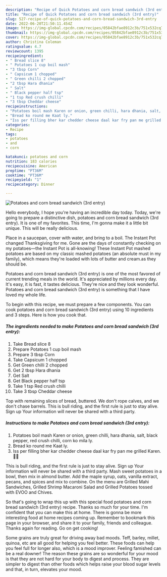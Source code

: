 ```yaml
---
description: "Recipe of Quick Potatoes and corn bread sandwich (3rd entry)"
title: "Recipe of Quick Potatoes and corn bread sandwich (3rd entry)"
slug: 527-recipe-of-quick-potatoes-and-corn-bread-sandwich-3rd-entry
date: 2022-06-20T21:50:11.454Z
image: https://img-global.cpcdn.com/recipes/05842bfae8912c3b/751x532cq70/potatoes-and-corn-bread-sandwich-3rd-entry-recipe-main-photo.jpg
thumbnail: https://img-global.cpcdn.com/recipes/05842bfae8912c3b/751x532cq70/potatoes-and-corn-bread-sandwich-3rd-entry-recipe-main-photo.jpg
cover: https://img-global.cpcdn.com/recipes/05842bfae8912c3b/751x532cq70/potatoes-and-corn-bread-sandwich-3rd-entry-recipe-main-photo.jpg
author: Christina Coleman
ratingvalue: 4.7
reviewcount: 1395
recipeingredient:
- " Bread slice 8"
- " Potatoes 1 cup boil mash"
- "3 tbsp Corn"
- " Capsicum 1 chopped"
- " Green chilli 2 chopped"
- "2 tbsp Hara dhania"
- " Salt"
- " Black pepper half tsp"
- "1 tsp Red crush chilli"
- "3 tbsp Cheddar cheese"
recipeinstructions:
- "Potatoes boil mash Karen or onion, green chilli, hara dhania, salt, black pepper, red crush chilli, corn ko mila ly."
- "Bread ko round me Kaat ly."
- "Iss per filling bher kar chedder cheese daal kar fry pan me grilled Karen. 💖💖"
categories:
- Recipe
tags:
- potatoes
- and
- corn

katakunci: potatoes and corn 
nutrition: 183 calories
recipecuisine: American
preptime: "PT36M"
cooktime: "PT36M"
recipeyield: "1"
recipecategory: Dinner

---
```



![Potatoes and corn bread sandwich (3rd entry)](https://img-global.cpcdn.com/recipes/05842bfae8912c3b/751x532cq70/potatoes-and-corn-bread-sandwich-3rd-entry-recipe-main-photo.jpg)

Hello everybody, I hope you're having an incredible day today. Today, we're going to prepare a distinctive dish, potatoes and corn bread sandwich (3rd entry). It is one of my favorites. This time, I'm gonna make it a little bit unique. This will be really delicious.

Place in a saucepan, cover with water, and bring to a boil. The Instant Pot changed Thanksgiving for me. Gone are the days of constantly checking on my potatoes—the Instant Pot is all-knowing! These Instant Pot mashed potatoes are based on my classic mashed potatoes (an absolute must in my family), which means they&#39;re loaded with lots of butter and cream.as they should be.

Potatoes and corn bread sandwich (3rd entry) is one of the most favored of current trending meals in the world. It's appreciated by millions every day. It's easy, it is fast, it tastes delicious. They're nice and they look wonderful. Potatoes and corn bread sandwich (3rd entry) is something that I have loved my whole life.


To begin with this recipe, we must prepare a few components. You can cook potatoes and corn bread sandwich (3rd entry) using 10 ingredients and 3 steps. Here is how you cook that.

<!--inarticleads1-->

##### The ingredients needed to make Potatoes and corn bread sandwich (3rd entry):

1. Take  Bread slice 8
1. Prepare  Potatoes 1 cup boil mash
1. Prepare 3 tbsp Corn
1. Take  Capsicum 1 chopped
1. Get  Green chilli 2 chopped
1. Get 2 tbsp Hara dhania
1. Get  Salt
1. Get  Black pepper half tsp
1. Take 1 tsp Red crush chilli
1. Take 3 tbsp Cheddar cheese


Top with remaining slices of bread, buttered. We don&#39;t rope calves, and we don&#39;t chase barrels. This is bull riding, and the first rule is just to stay alive. Sign up Your information will never be shared with a third party. 

<!--inarticleads2-->

##### Instructions to make Potatoes and corn bread sandwich (3rd entry):

1. Potatoes boil mash Karen or onion, green chilli, hara dhania, salt, black pepper, red crush chilli, corn ko mila ly.
1. Bread ko round me Kaat ly.
1. Iss per filling bher kar chedder cheese daal kar fry pan me grilled Karen. 💖💖


This is bull riding, and the first rule is just to stay alive. Sign up Your information will never be shared with a third party. Mash sweet potatoes in a bowl, then mix in almond butter. Add the maple syrup, oats, vanilla extract, pecans, and spices and mix to combine. On the menu are Grilled Mahi Sandwiches, Grilled Shrimp Macaroni Salad and Grilled Potatoes tossed with EVOO and Chives. 

So that's going to wrap this up with this special food potatoes and corn bread sandwich (3rd entry) recipe. Thanks so much for your time. I'm confident that you can make this at home. There is gonna be more interesting food at home recipes coming up. Remember to bookmark this page in your browser, and share it to your family, friends and colleague. Thanks again for reading. Go on get cooking!

Some grains are truly great for driving away bad moods. Teff, barley, millet, quinoa, etc are all good for helping you feel better. These foods can help you feel full for longer also, which is a mood improver. Feeling famished can be a real downer! The reason these grains are so wonderful for your mood is that they are not hard for your body to digest and process. They are simpler to digest than other foods which helps raise your blood sugar levels and that, in turn, elevates your mood.
